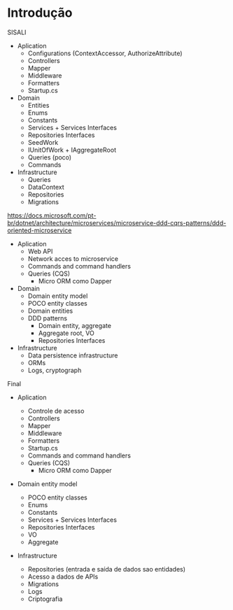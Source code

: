 # Introdução

SISALI

- Aplication
    - Configurations (ContextAccessor, AuthorizeAttribute)
    - Controllers
    - Mapper
    - Middleware
    - Formatters
    - Startup.cs
- Domain
    - Entities
    - Enums
    - Constants
    - Services + Services Interfaces
    - Repositories Interfaces
    - SeedWork
    - IUnitOfWork + IAggregateRoot
    - Queries (poco)
    - Commands
- Infrastructure
    - Queries
    - DataContext
    - Repositories
    - Migrations


https://docs.microsoft.com/pt-br/dotnet/architecture/microservices/microservice-ddd-cqrs-patterns/ddd-oriented-microservice

- Aplication
    - Web API
    - Network acces to microservice
    - Commands and command handlers
    - Queries (CQS)
        - Micro ORM como Dapper
- Domain
    - Domain entity model
    - POCO entity classes
    - Domain entities
    - DDD patterns
        - Domain entity, aggregate
        - Aggregate root, VO
        - Repositories Interfaces
- Infrastructure
    - Data persistence infrastructure
    - ORMs
    - Logs, cryptograph


Final

- Aplication
    - Controle de acesso
    - Controllers
    - Mapper
    - Middleware
    - Formatters
    - Startup.cs
    - Commands and command handlers
    - Queries (CQS)
        - Micro ORM como Dapper

- Domain entity model
    - POCO entity classes
    - Enums
    - Constants
    - Services + Services Interfaces
    - Repositories Interfaces
    - VO
    - Aggregate

- Infrastructure
    - Repositories (entrada e saída de dados sao entidades)
    - Acesso a dados de APIs
    - Migrations
    - Logs
    - Criptografia
